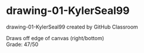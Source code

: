 # drawing-01-KylerSeal99
drawing-01-KylerSeal99 created by GitHub Classroom   

Draws off edge of canvas (right/bottom)   
Grade: 47/50
